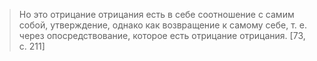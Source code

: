 >Но это отрицание отрицания есть в себе соотношение с самим собой, утверждение, однако как возвращение к самому себе, т. е. через опосредствование, которое есть отрицание отрицания. [73, с. 211]